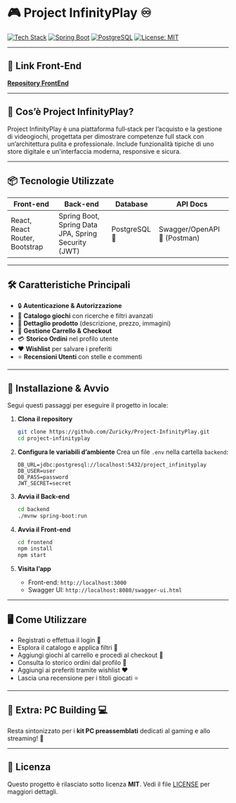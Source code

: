 # 🎮 Project InfinityPlay ♾️

[![Tech Stack](https://img.shields.io/badge/React-17.0.2-blue?logo=react\&logoColor=white)](https://reactjs.org/) [![Spring Boot](https://img.shields.io/badge/Spring--Boot-2.6.0-green?logo=spring\&logoColor=white)](https://spring.io/projects/spring-boot) [![PostgreSQL](https://img.shields.io/badge/PostgreSQL-13-316192?logo=postgresql\&logoColor=white)](https://www.postgresql.org/) [![License: MIT](https://img.shields.io/badge/License-MIT-yellow.svg)](LICENSE)

---

## 🔗 Link Front-End

**[Repository FrontEnd](https://github.com/Zuricky/Project-InfinityPlay-F)**

---

## 📖 Cos’è Project InfinityPlay?

Project InfinityPlay è una piattaforma full‑stack per l’acquisto e la gestione di videogiochi, progettata per dimostrare competenze full stack con un’architettura pulita e professionale.
Include funzionalità tipiche di uno store digitale e un'interfaccia moderna, responsive e sicura.

---

## 📦 Tecnologie Utilizzate

| Front-end                      | Back-end                                            | Database      | API Docs                     |
| ------------------------------ | --------------------------------------------------- | ------------- | ---------------------------- |
| React, React Router, Bootstrap | Spring Boot, Spring Data JPA, Spring Security (JWT) | PostgreSQL 🐘 | Swagger/OpenAPI 📝 (Postman)|

---

## 🛠️ Caratteristiche Principali

* 🔒 **Autenticazione & Autorizzazione**
* 📂 **Catalogo giochi** con ricerche e filtri avanzati
* 📑 **Dettaglio prodotto** (descrizione, prezzo, immagini)
* 🛒 **Gestione Carrello & Checkout**
* 💳 **Storico Ordini** nel profilo utente
* ❤️ **Wishlist** per salvare i preferiti
* ⭐ **Recensioni Utenti** con stelle e commenti

---

## 🚀 Installazione & Avvio

Segui questi passaggi per eseguire il progetto in locale:

1. **Clona il repository**

   ```bash
   git clone https://github.com/Zuricky/Project-InfinityPlay.git
   cd project-infinityplay
   ```

2. **Configura le variabili d’ambiente**
   Crea un file `.env` nella cartella `backend`:

   ```env
   DB_URL=jdbc:postgresql://localhost:5432/project_infinityplay
   DB_USER=user
   DB_PASS=password
   JWT_SECRET=secret
   ```

3. **Avvia il Back-end**

   ```bash
   cd backend
   ./mvnw spring-boot:run
   ```

4. **Avvia il Front-end**

   ```bash
   cd frontend
   npm install
   npm start
   ```

5. **Visita l’app**

   * Front-end: `http://localhost:3000`
   * Swagger UI: `http://localhost:8080/swagger-ui.html`

---

## 🖥️ Come Utilizzare

* Registrati o effettua il login 🔑
* Esplora il catalogo e applica filtri 🎲
* Aggiungi giochi al carrello e procedi al checkout 🛒
* Consulta lo storico ordini dal profilo 📂
* Aggiungi ai preferiti tramite wishlist ❤️
* Lascia una recensione per i titoli giocati ⭐

---

## 🎁 Extra: PC Building 💻

Resta sintonizzato per i **kit PC preassemblati** dedicati al gaming e allo streaming! 🔧

---

## 📄 Licenza

Questo progetto è rilasciato sotto licenza **MIT**. Vedi il file [LICENSE](LICENSE) per maggiori dettagli.
